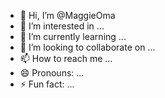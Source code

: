 - 👋 Hi, I’m @MaggieOma
- 👀 I’m interested in ...
- 🌱 I’m currently learning ...
- 💞️ I’m looking to collaborate on ...
- 📫 How to reach me ...
- 😄 Pronouns: ...
- ⚡ Fun fact: ...

<!---
MaggieOma/MaggieOma is a ✨ special ✨ repository because its `README.md` (this file) appears on your GitHub profile.
You can click the Preview link to take a look at your changes.
--->
